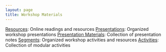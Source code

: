 ```yaml
---
layout: page
title: Workshop Materials
---
```


<a href="{{ site.baseurl}}/resources">
<i class="fa fa-book fa-fw"></i> Resources</a>: Online readings and resources

<a href="{{ site.baseurl}}/presentations">
<i class="fa fa-comment fa-fw"></i> Presentations</a>: Organized workshop
presentations

<a href="{{ site.baseurl}}/materials">
<i class="fa fa-list-alt fa-fw"></i> Presentation Materials</a>: Collection of presentation notes

<a href="{{ site.baseurl}}/segments">
<i class="fa fa-cubes fa-fw"></i> Segments</a>: Organized workshop
activities and resources

<a href="{{ site.baseurl}}/activities">
<i class="fa fa-bullseye fa-fw"></i> Activities</a>: Collection of modular
activities
